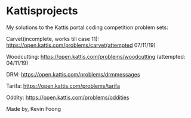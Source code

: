 # Kattisprojects

My solutions to the Kattis portal coding competition problem sets: 

Carvet(incomplete, works till case 11): 
https://open.kattis.com/problems/carvet(attempted 07/11/19)

Woodcutting: 
https://open.kattis.com/problems/woodcutting (attempted: 04/11/19)

DRM: 
https://open.kattis.com/problems/drmmessages

Tarifa:
https://open.kattis.com/problems/tarifa

Oddity: 
https://open.kattis.com/problems/oddities


Made by, Kevin Foong
